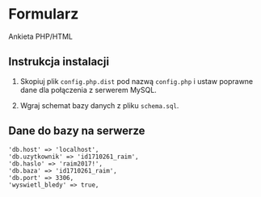 # Formularz
Ankieta PHP/HTML

## Instrukcja instalacji
1. Skopiuj plik `config.php.dist` pod nazwą `config.php` i ustaw poprawne dane dla połączenia z serwerem MySQL.

2. Wgraj schemat bazy danych z pliku `schema.sql`.



## Dane do bazy na serwerze

    'db.host' => 'localhost',
    'db.uzytkownik' => 'id1710261_raim',
    'db.haslo' => 'raim2017!',
    'db.baza' => 'id1710261_raim',
    'db.port' => 3306,
    'wyswietl_bledy' => true,
